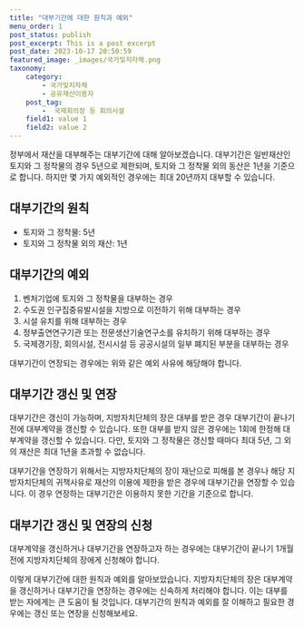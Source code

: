 ```yaml
---
title: "대부기간에 대한 원칙과 예외"
menu_order: 1
post_status: publish
post_excerpt: This is a post excerpt
post_date: 2023-10-17 20:50:59
featured_image: _images/국가및지자체.png
taxonomy:
    category:
        - 국가및지자체
        - 공유재산이용자
    post_tag:
        -  국제회의장 등 회의시설
    field1: value 1
    field2: value 2
---
```



정부에서 재산을 대부해주는 대부기간에 대해 알아보겠습니다. 대부기간은 일반재산인 토지와 그 정착물의 경우 5년으로 제한되며, 토지와 그 정착물 외의 동산은 1년을 기준으로 합니다. 하지만 몇 가지 예외적인 경우에는 최대 20년까지 대부할 수 있습니다.

## 대부기간의 원칙

- 토지와 그 정착물: 5년
- 토지와 그 정착물 외의 재산: 1년

## 대부기간의 예외

1. 벤처기업에 토지와 그 정착물을 대부하는 경우
2. 수도권 인구집중유발시설을 지방으로 이전하기 위해 대부하는 경우
3. 시설 유치를 위해 대부하는 경우
4. 정부출연연구기관 또는 전문생산기술연구소를 유치하기 위해 대부하는 경우
5. 국제경기장, 회의시설, 전시시설 등 공공시설의 일부 폐지된 부분을 대부하는 경우

대부기간이 연장되는 경우에는 위와 같은 예외 사유에 해당해야 합니다.

## 대부기간 갱신 및 연장

대부기간은 갱신이 가능하며, 지방자치단체의 장은 대부를 받은 경우 대부기간이 끝나기 전에 대부계약을 갱신할 수 있습니다. 또한 대부를 받지 않은 경우에는 1회에 한정해 대부계약을 갱신할 수 있습니다. 다만, 토지와 그 정착물은 갱신할 때마다 최대 5년, 그 외의 재산은 최대 1년을 초과할 수 없습니다.

대부기간을 연장하기 위해서는 지방자치단체의 장이 재난으로 피해를 본 경우나 해당 지방자치단체의 귀책사유로 재산의 이용에 제한을 받은 경우에 대부기간을 연장할 수 있습니다. 이 경우 연장하는 대부기간은 이용하지 못한 기간을 기준으로 합니다.

## 대부기간 갱신 및 연장의 신청

대부계약을 갱신하거나 대부기간을 연장하고자 하는 경우에는 대부기간이 끝나기 1개월 전에 지방자치단체의 장에게 신청해야 합니다.

이렇게 대부기간에 대한 원칙과 예외를 알아보았습니다. 지방자치단체의 장은 대부계약을 갱신하거나 대부기간을 연장하는 경우에는 신속하게 처리해야 합니다. 이는 대부를 받는 자에게는 큰 도움이 될 것입니다. 대부기간의 원칙과 예외를 잘 이해하고 필요한 경우에는 갱신 또는 연장을 신청해보세요.
